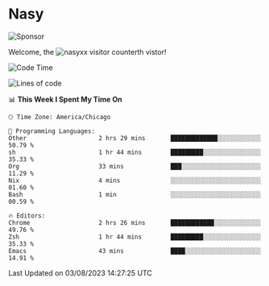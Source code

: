 # Nasy

<!--
<p align="center">
<img height="200" src="https://github-readme-stats.vercel.app/api?username=nasyxx&count_private=true&show_icons=true&theme=dracula&include_all_commits=true"/>
<img height="200" src="https://github-readme-stats.vercel.app/api/top-langs/?username=nasyxx&theme=dracula&hide=html,jupyter+notebook&count_private=true&show_icons=true"/>
</p>

  
----------------
-->

![Sponsor](https://img.shields.io/static/v1.svg?label=Sponsor&message=%E2%9D%A4&logo=GitHub&style=flat&color=pink)
 
Welcome, the ![nasyxx visitor counter](https://count.getloli.com/get/@nasyxx?theme=rule34)th vistor!
 
<!--START_SECTION:waka-->
![Code Time](http://img.shields.io/badge/Code%20Time-3%2C615%20hrs%2029%20mins-blue)

![Lines of code](https://img.shields.io/badge/From%20Hello%20World%20I%27ve%20Written-6.3%20million%20lines%20of%20code-blue)

📊 **This Week I Spent My Time On** 

```text
🕑︎ Time Zone: America/Chicago

💬 Programming Languages: 
Other                    2 hrs 29 mins       █████████████░░░░░░░░░░░░   50.79 % 
sh                       1 hr 44 mins        █████████░░░░░░░░░░░░░░░░   35.33 % 
Org                      33 mins             ███░░░░░░░░░░░░░░░░░░░░░░   11.29 % 
Nix                      4 mins              ░░░░░░░░░░░░░░░░░░░░░░░░░   01.60 % 
Bash                     1 min               ░░░░░░░░░░░░░░░░░░░░░░░░░   00.59 % 

🔥 Editors: 
Chrome                   2 hrs 26 mins       ████████████░░░░░░░░░░░░░   49.76 % 
Zsh                      1 hr 44 mins        █████████░░░░░░░░░░░░░░░░   35.33 % 
Emacs                    43 mins             ████░░░░░░░░░░░░░░░░░░░░░   14.91 % 
```


 Last Updated on 03/08/2023 14:27:25 UTC
<!--END_SECTION:waka-->

<!-- ![visitors](https://visitor-badge.laobi.icu/badge?page_id=nasyxx.nasyxx) -->

